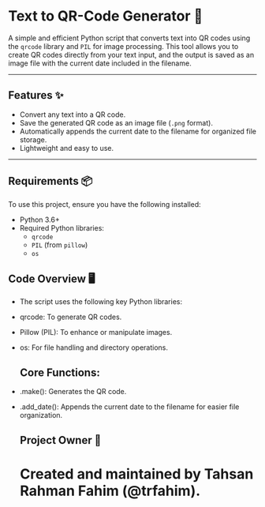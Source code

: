 # Text to QR-Code Generator 📱

A simple and efficient Python script that converts text into QR codes using the `qrcode` library and `PIL` for image processing. This tool allows you to create QR codes directly from your text input, and the output is saved as an image file with the current date included in the filename.

---

## Features ✨
- Convert any text into a QR code.
- Save the generated QR code as an image file (`.png` format).
- Automatically appends the current date to the filename for organized file storage.
- Lightweight and easy to use.

---

## Requirements 📦
To use this project, ensure you have the following installed:

- Python 3.6+
- Required Python libraries:
  - `qrcode`
  - `PIL` (from `pillow`)
  - `os`

## Code Overview 🖥️
- The script uses the following key Python libraries:
- qrcode: To generate QR codes.
- Pillow (PIL): To enhance or manipulate images.
- os: For file handling and directory operations.

  ## Core Functions:
- .make(): Generates the QR code.
- .add_date(): Appends the current date to the filename for easier file organization.

  ## Project Owner 🤖
  # Created and maintained by Tahsan Rahman Fahim (@trfahim).




